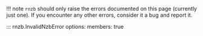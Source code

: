 !!! note
    `rnzb` should only raise the errors documented on this page (currently just one). If you encounter any other errors, consider it a bug and report it.

::: rnzb.InvalidNzbError
    options:
        members: true
